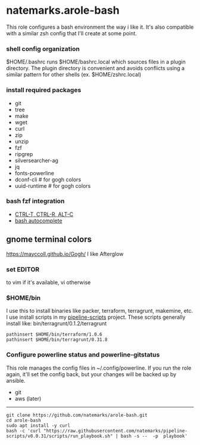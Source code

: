 # natemarks.arole-bash

This role configures a bash environment the way i like it. It's also compatible with a similar zsh config that I'll create at some point.

### shell config organization
$HOME/.bashrc runs $HOME/bashrc.local which sources files in a plugin directory. The plugin directory is convenient and avoids conflicts using a similar pattern for other shells (ex. $HOME/zshrc.local)

### install required packages
 - git
 - tree
 - make
 - wget
 - curl
 - zip
 - unzip
 - fzf
 - ripgrep
 - silversearcher-ag
 - jq
 - fonts-powerline
 - dconf-cli  # for gogh colors
 - uuid-runtime  # for gogh colors

### bash fzf integration
 - [CTRL-T, CTRL-R, ALT-C](https://github.com/junegunn/fzf#key-bindings-for-command-line)
 - [bash autocomplete](https://github.com/junegunn/fzf#fuzzy-completion-for-bash-and-zsh)

## gnome terminal colors
https://mayccoll.github.io/Gogh/
I like Afterglow

### set EDITOR
to vim if it's available, vi otherwise

### $HOME/bin
I use this to install binaries like packer, terraform, terragrunt, makemine, etc. I use install scripts in my [pipeline-scripts](https://github.com/natemarks/pipeline-scripts) project. These scripts generally install like:
bin/terragrunt/0.1.2/terragrunt

```shell
pathinsert $HOME/bin/terraform/1.0.6
pathinsert $HOME/bin/terragrunt/0.31.8
```


### Configure powerline status and powerline-gitstatus

This role manages the config files in ~/.config/powerline. If you run the role again, it'll set the config back, but your changes will be backed up by ansible.
- git
- aws (later)

----------------

```shell
git clone https://github.com/natemarks/arole-bash.git
cd arole-bash
sudo apt install -y curl 
bash -c 'curl "https://raw.githubusercontent.com/natemarks/pipeline-scripts/v0.0.31/scripts/run_playbook.sh" | bash -s --  -p  playbook' 
```
